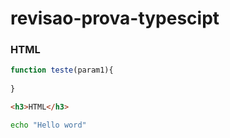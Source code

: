 # revisao-prova-typescipt

<h3> HTML</h3>

```javascript
function teste(param1){
    
} 
```
```html
<h3>HTML</h3> 
```

```bash
echo "Hello word"
```

